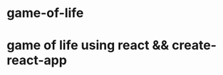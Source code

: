 # game-of-life
game of life using react && create-react-app
==========================================
